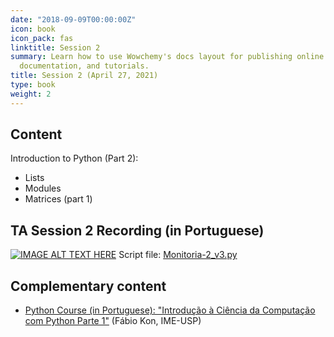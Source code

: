 ```yaml
---
date: "2018-09-09T00:00:00Z"
icon: book
icon_pack: fas
linktitle: Session 2
summary: Learn how to use Wowchemy's docs layout for publishing online courses, software
  documentation, and tutorials.
title: Session 2 (April 27, 2021)
type: book
weight: 2
---
```



## Content
Introduction to Python (Part 2):

- Lists
- Modules
- Matrices (part 1)

## TA Session 2 Recording (in Portuguese)

[![IMAGE ALT TEXT HERE](https://img.youtube.com/vi/dZzr6_gNHcw/maxresdefault.jpg)](https://www.youtube.com/watch?v=dZzr6_gNHcw)
Script file: [Monitoria-2_v3.py](../Monitoria-2_v3.py)

## Complementary content
- [Python Course (in Portuguese): "Introdução à Ciência da Computação com Python Parte 1"](https://www.coursera.org/learn/ciencia-computacao-python-conceitos) (Fábio Kon, IME-USP)
